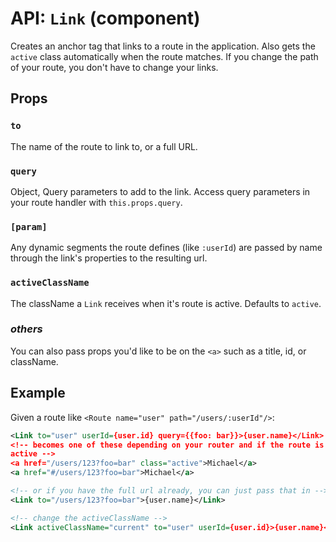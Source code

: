 API: `Link` (component)
=========================

Creates an anchor tag that links to a route in the application. Also
gets the `active` class automatically when the route matches. If you
change the path of your route, you don't have to change your links.

Props
-----

### `to`

The name of the route to link to, or a full URL.

### `query`

Object, Query parameters to add to the link. Access query parameters in
your route handler with `this.props.query`.

### `[param]`

Any dynamic segments the route defines (like `:userId`) are passed by
name through the link's properties to the resulting url.

### `activeClassName`

The className a `Link` receives when it's route is active. Defaults to
`active`.

### *others*

You can also pass props you'd like to be on the `<a>` such as a title, id, or className.

Example
-------

Given a route like `<Route name="user" path="/users/:userId"/>`:

```xml
<Link to="user" userId={user.id} query={{foo: bar}}>{user.name}</Link>
<!-- becomes one of these depending on your router and if the route is
active -->
<a href="/users/123?foo=bar" class="active">Michael</a>
<a href="#/users/123?foo=bar">Michael</a>

<!-- or if you have the full url already, you can just pass that in -->
<Link to="/users/123?foo=bar">{user.name}</Link>

<!-- change the activeClassName -->
<Link activeClassName="current" to="user" userId={user.id}>{user.name}</Link>
```

